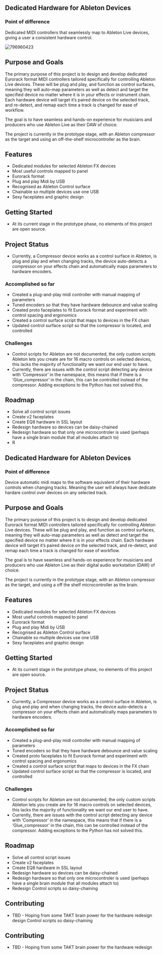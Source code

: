 
## Dedicated Hardware for Ableton Devices

### Point of difference
Dedicated MIDI controllers that seamlessly map to Ableton Live devices, giving a user a consistent hardware control.

![796960423](https://github.com/diamond-one/Ableton_Control/assets/45215287/a07fbac7-eb8e-4a95-b35c-c8a9239ee44c)


## **Purpose and Goals**

The primary purpose of this project is to design and develop dedicated Eurorack format MIDI controllers tailored specifically for controlling Ableton Live devices. These will be plug and play, and function as control surfaces, meaning they will auto-map parameters as well as detect and target the specified device no matter where it is in your effects or instrument chain. Each hardware device will target it’s paired device on the selected track, and re-detect, and remap each time a track is changed for ease of workflow.

The goal is to have seamless and hands-on experience for musicians and producers who use Ableton Live as their DAW of choice.

The project is currently in the prototype stage, with an Ableton compressor as the target and using an off-the-shelf microcontroller as the brain.

## **Features**

- Dedicated modules for selected Ableton FX devices
- Most useful controls mapped to panel
- Eurorack format
- Plug and play Midi by USB
- Recognised as Ableton Control surface
- Chainable so multiple devices use one USB
- Sexy faceplates and graphic design

## **Getting Started**

- At its current stage in the prototype phase, no elements of this project are open source.

## **Project Status**

- Currently, a Compressor device works as a control surface in Ableton, is plug and play and when changing tracks, the device auto-detects a compressor on your effects chain and automatically maps parameters to hardware encoders.

### Accomplished so far

- Created a plug-and-play midi controller with manual mapping of parameters
- Tuned encoders so that they have hardware debounce and value scaling
- Created proto faceplates to fit Eurorack format and experiment with control spacing and ergonomics
- Created a control surface script that maps to devices in the FX chain
- Updated control surface script so that the compressor is located, and controlled

### Challenges

- Control scripts for Ableton are not documented, the only custom scripts Ableton lets you create are for 16 macro controls on selected devices, this lacks the majority of functionality we want our end user to have.
- Currently, there are issues with the control script detecting any device with ‘Compressor’ in the namespace, this means that if there is a ‘Glue_compressor’ in the chain, this can be controlled instead of the compressor. Adding exceptions to the Python has not solved this.

## **Roadmap**

- Solve all control script issues
- Create v2 faceplates
- Create EQ8 hardware in SSL layout
- Redesign hardware so devices can be daisy-chained
- Redesign hardware so that only one microcontroler is used (perhaps have a single brain module that all modules attach to)
- R
## Dedicated Hardware for Ableton Devices

### Point of difference



Device automatic midi maps to the software equivalent of their hardware controls when changing tracks. Meaning the user will always have dedicate hardare control over devices on any selected track.



## **Purpose and Goals**

The primary purpose of this project is to design and develop dedicated Eurorack format MIDI controllers tailored specifically for controlling Ableton Live devices. These will be plug and play, and function as control surfaces, meaning they will auto-map parameters as well as detect and target the specified device no matter where it is in your effects chain. Each hardware device will target it’s paired device on the selected track, and re-detect, and remap each time a track is changed for ease of workflow.

The goal is to have seamless and hands-on experience for musicians and producers who use Ableton Live as their digital audio workstation (DAW) of choice.

The project is currently in the prototype stage, with an Ableton compressor as the target, and using a off the shelf microcontroller as the brain.

## **Features**

- Dedicated modules for selected Ableton FX devices
- Most useful controls mapped to panel
- Eurorack format
- Plug and play Midi by USB
- Recognised as Ableton Control surface
- Chainable so multiple devices use one USB
- Sexy faceplates and graphic design

## **Getting Started**

- At its current stage in the prototype phase, no elements of this project are open source.

## **Project Status**

- Currently, a Compressor device works as a control surface in Ableton, is plug and play and when changing tracks, the device auto-detects a compressor on your effects chain and automatically maps parameters to hardware encoders.

### Accomplished so far

- Created a plug-and-play midi controller with manual mapping of parameters
- Tuned encoders so that they have hardware debounce and value scaling
- Created proto faceplates to fit Eurorack format and experiment with control spacing and ergonomics
- Created a control surface script that maps to devices in the FX chain
- Updated control surface script so that the compressor is located, and controlled

### Challenges

- Control scripts for Ableton are not documented, the only custom scripts Ableton lets you create are for 16 macro controls on selected devices, this lacks the majority of functionality we want our end user to have.
- Currently, there are issues with the control script detecting any device with ‘Compressor’ in the namespace, this means that if there is a ‘Glue_compressor’ in the chain, this can be controlled instead of the compressor. Adding exceptions to the Python has not solved this.

## **Roadmap**

- Solve all control script issues
- Create v2 faceplates
- Create EQ8 hardware in SSL layout
- Redesign hardware so devices can be daisy-chained
- Redesign hardware so that only one microcontroler is used (perhaps have a single brain module that all modules attach to)
- Redesign Control scripts so daisy-chaining

## **Contributing**

- TBD  - Hoping from some TAKT brain power for the hardware redesign
design Control scripts so daisy-chaining

## **Contributing**

- TBD  - Hoping from some TAKT brain power for the hardware redesign
